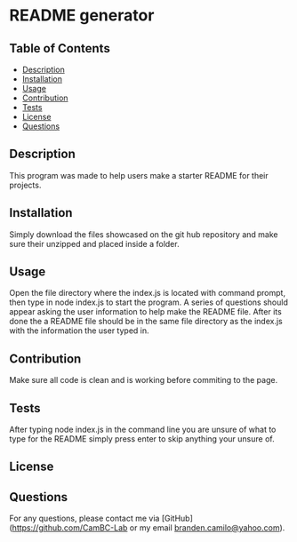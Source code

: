 
# README generator



## Table of Contents
- [Description](#description)
- [Installation](#installation)
- [Usage](#usage)
- [Contribution](#contribution)
- [Tests](#tests)
- [License](#license)
- [Questions](#questions)

## Description
This program was made to help users make a starter README for their projects.

## Installation
Simply download the files showcased on the git hub repository and make sure their unzipped and placed inside a folder.

## Usage
Open the file directory where the index.js is located with command prompt, then type in node index.js to start the program. A series of questions should appear asking the user information to help make the README file. After its done the a README file should be in the same file directory as the index.js with the information the user typed in.

## Contribution
Make sure all code is clean and is working before commiting to the page.

## Tests
After typing node index.js in the command line you are unsure of what to type for the README simply press enter to skip anything your unsure of.

## License


## Questions
For any questions, please contact me via [GitHub](https://github.com/CamBC-Lab or my email branden.camilo@yahoo.com).
   